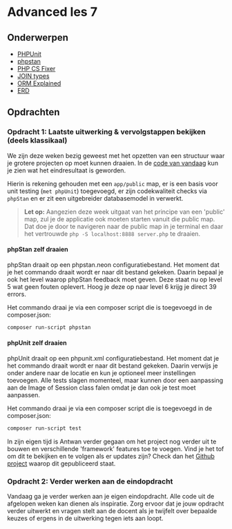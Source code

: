 # Advanced les 7

## Onderwerpen

- [PHPUnit](https://phpunit.de/getting-started/phpunit-9.html)
- [phpstan](https://phpstan.org/user-guide/getting-started)
- [PHP CS Fixer](https://github.com/FriendsOfPHP/PHP-CS-Fixer)
- [JOIN types](http://www.sql-join.com/sql-join-types)
- [ORM Explained](https://blog.bitsrc.io/what-is-an-orm-and-why-you-should-use-it-b2b6f75f5e2a)
- [ERD](https://www.smartdraw.com/entity-relationship-diagram/)

## Opdrachten

### Opdracht 1: Laatste uitwerking & vervolgstappen bekijken (deels klassikaal)

We zijn deze weken bezig geweest met het opzetten van een structuur waar je grotere projecten
op moet kunnen draaien. In de [code van vandaag](.) kun je zien wat het eindresultaat is geworden.

Hierin is rekening gehouden met een `app/public` map, er is een basis voor unit testing (`met phpUnit`)
toegevoegd, er zijn codekwaliteit checks via `phpStan` en er zit een uitgebreider databasemodel in verwerkt.

> **Let op:** Aangezien deze week uitgaat van het principe van een 'public' map, zul je de applicatie
> ook moeten starten vanuit die public map. Dat doe je door te navigeren naar de public map in je
> terminal en daar het vertrouwde `php -S localhost:8888 server.php` te draaien.

#### phpStan zelf draaien

phpStan draait op een phpstan.neon configuratiebestand. Het moment dat je het commando draait wordt
er naar dit bestand gekeken. Daarin bepaal je ook het level waarop phpStan feedback moet geven. Deze
staat nu op level 5 wat geen fouten oplevert. Hoog je deze op naar level 6 krijg je direct 39 errors.

Het commando draai je via een composer script die is toegevoegd in de composer.json:

```bash
composer run-script phpstan
```

#### phpUnit zelf draaien

phpUnit draait op een phpunit.xml configuratiebestand. Het moment dat je het commando draait wordt
er naar dit bestand gekeken. Daarin verwijs je onder andere naar de locatie en kun je optioneel meer
instellingen toevoegen. Alle tests slagen momenteel, maar kunnen door een aanpassing aan de Image of
Session class falen omdat je dan ook je test moet aanpassen.

Het commando draai je via een composer script die is toegevoegd in de composer.json:

```bash
composer run-script test
```

In zijn eigen tijd is Antwan verder gegaan om het project nog verder uit te bouwen en verschillende
'framework' features toe te voegen. Vind je het tof om dit te bekijken en te volgen als er updates zijn?
Check dan het [Github project](https://github.com/antwanvdm/php-oop-music-collection) waarop dit gepubliceerd staat.

### Opdracht 2: Verder werken aan de eindopdracht

Vandaag ga je verder werken aan je eigen eindopdracht. Alle code uit de afgelopen weken kan dienen als
inspiratie. Zorg ervoor dat je jouw opdracht verder uitwerkt en vragen stelt aan de docent als je twijfelt
over bepaalde keuzes of ergens in de uitwerking tegen iets aan loopt.
